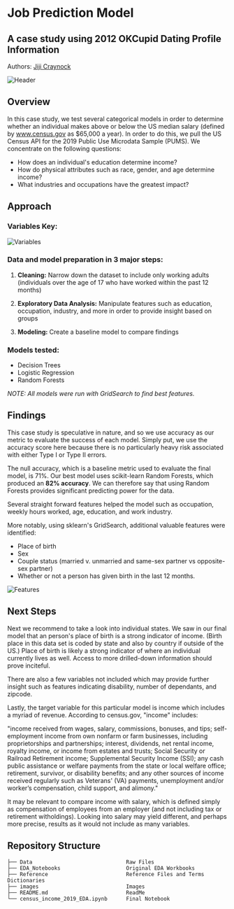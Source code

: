 # Job Prediction Model 
## A case study using 2012 OKCupid Dating Profile Information 
Authors: [Jiji Craynock](https://github.com/DataOnATangent)

<p><img src="./images/Census_bureau.png" alt="Header"></p>

## Overview
In this case study, we test several categorical models in order to determine whether an individual makes above or below the US median salary (defined by www.census.gov as $65,000 a year). In order to do this, we pull the US Census API for the 2019 Public Use Microdata Sample (PUMS). We concentrate on the following questions:

* How does an individual's education determine income?
* How do physical attributes such as race, gender, and age determine income?
* What industries and occupations have the greatest impact?

## Approach
### Variables Key:
<p><img src="./images/Census_Income_Variables.png" alt="Variables"></p>


### Data and model preparation in 3 major steps:

1. **Cleaning:** Narrow down the dataset to include only working adults (individuals over the age of 17 who have worked within the past 12 months)

2. **Exploratory Data Analysis:** Manipulate features such as education, occupation, industry, and more in order to provide insight based on groups

3. **Modeling:** Create a baseline model to compare findings

### Models tested:

* Decision Trees
* Logistic Regression
* Random Forests

*NOTE: All models were run with GridSearch to find best features.*

## Findings

This case study is speculative in nature, and so we use accuracy as our metric to evaluate the success of each model. Simply put, we use the accuracy score here because there is no particularly heavy risk associated with either Type I or Type II errors.

The null accuracy, which is a baseline metric used to evaluate the final model, is 71%. Our best model uses scikit-learn Random Forests, which produced an **82% accuracy**. We can therefore say that using Random Forests provides significant predicting power for the data.

Several straight forward features helped the model such as occupation, weekly hours worked, age, education, and work industry.

More notably, using sklearn's GridSearch, additional valuable features were identified: 

* Place of birth
* Sex
* Couple status (married v. unmarried and same-sex partner vs opposite-sex partner)
* Whether or not a person has given birth in the last 12 months.

 
<p><img src="./images/important_features.png" alt="Features"></p>

## Next Steps

Next we recommend to take a look into individual states. We saw in our final model that an person's place of birth is a strong indicator of income. (Birth place in this data set is coded by state and also by country if outside of the US.) Place of birth is likely a strong indicator of where an individual currently lives as well. Access to more drilled-down information should prove inciteful. 

There are also a few variables not included which may provide further insight such as features indicating disability, number of dependants, and zipcode.

Lastly, the target variable for this particular model is income which includes a myriad of revenue. According to census.gov, "income" includes: 

"income received from wages, salary, commissions, bonuses, and tips; self-employment income from own nonfarm or farm businesses, including proprietorships and partnerships; interest, dividends, net rental income, royalty income, or income from estates and trusts; Social Security or Railroad Retirement income; Supplemental Security Income (SSI); any cash public assistance or welfare payments from the state or local welfare office; retirement, survivor, or disability benefits; and any other sources of income received regularly such as Veterans' (VA) payments, unemployment and/or worker’s compensation, child support, and alimony."

It may be relevant to compare income with salary, which is defined simply as compensation of employees from an employer (and not including tax or retirement witholdings). Looking into salary may yield different, and perhaps more precise, results as it would not include as many variables.


## Repository Structure
    
    ├── Data                              Raw Files
    ├── EDA_Notebooks                     Original EDA Workbooks    
    ├── Reference                         Reference Files and Terms Dictionaries
    ├── images                            Images
    ├── README.md                         ReadMe
    └── census_income_2019_EDA.ipynb      Final Notebook